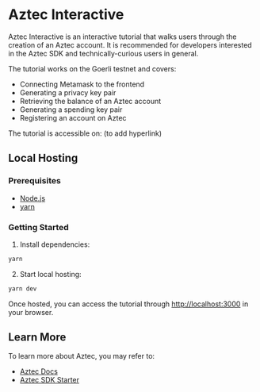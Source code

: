 # Aztec Interactive

Aztec Interactive is an interactive tutorial that walks users through the creation of an Aztec account. It is recommended for developers interested in the Aztec SDK and technically-curious users in general.

The tutorial works on the Goerli testnet and covers:

- Connecting Metamask to the frontend
- Generating a privacy key pair
- Retrieving the balance of an Aztec account
- Generating a spending key pair
- Registering an account on Aztec

The tutorial is accessible on: (to add hyperlink)

## Local Hosting

### Prerequisites

- [Node.js](https://nodejs.org/en/)
- [yarn](https://yarnpkg.com/)

### Getting Started

1. Install dependencies:

```bash
yarn
```

2. Start local hosting:

```bash
yarn dev
```

Once hosted, you can access the tutorial through [http://localhost:3000](http://localhost:3000) in your browser.

## Learn More

To learn more about Aztec, you may refer to:
- [Aztec Docs](https://docs.aztec.network/)
- [Aztec SDK Starter](https://github.com/critesjosh/aztec-sdk-starter)